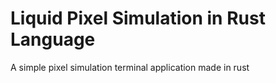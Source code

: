 # Liquid Pixel Simulation in Rust Language
 A simple pixel simulation terminal application made in rust
